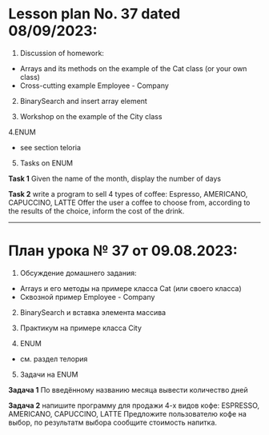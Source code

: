 # Lesson plan No. 37 dated 08/09/2023:

1. Discussion of homework:
- Arrays and its methods on the example of the Cat class (or your own class)
- Cross-cutting example Employee - Company

2. BinarySearch and insert array element

3. Workshop on the example of the City class

4.ENUM
- see section teloria

5. Tasks on ENUM

**Task 1**
Given the name of the month, display the number of days

**Task 2**
write a program to sell 4 types of coffee:
Espresso,
AMERICANO,
CAPUCCINO,
LATTE
Offer the user a coffee to choose from, according to the results of the choice, inform the cost of the drink. 
______________________

# План урока № 37 от 09.08.2023:

1. Обсуждение домашнего задания:
- Arrays и его методы на примере класса Cat (или своего класса)
- Сквозной пример Employee - Company 

2. BinarySearch и вставка элемента массива

3. Практикум на примере класса City

4. ENUM 
- см. раздел телория

5. Задачи на ENUM 

**Задача 1**
По введённому названию месяца вывести количество дней

**Задача 2**
напишите программу для продажи 4-х видов кофе:
  ESPRESSO,
  AMERICANO,
  CAPUCCINO,
  LATTE
Предложите пользователю кофе на выбор, по результатм выбора сообщите стоимость напитка.







